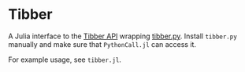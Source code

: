 # Tibber

A Julia interface to the [Tibber API](https://developer.tibber.com/) wrapping [tibber.py](https://github.com/BeatsuDev/tibber.py). Install `tibber.py` manually and make sure that `PythonCall.jl` can access it.

For example usage, see `tibber.jl`.